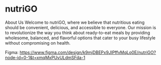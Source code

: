 # nutriGO
About Us Welcome to nutriGO, where we believe that nutritious eating should be convenient, delicious, and accessible to everyone. Our mission is to revolutionize the way you think about ready-to-eat meals by providing wholesome, balanced, and flavorful options that cater to your busy lifestyle without compromising on health.

Figma: https://www.figma.com/design/k9mjDBEPx9JIPffvMqLo0E/nutriGO?node-id=0-1&t=xmqMxPUvULdmSFda-1 
